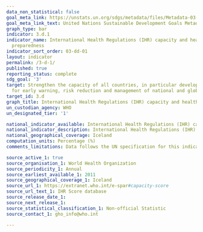 ```yaml
---
data_non_statistical: false
goal_meta_link: https://unstats.un.org/sdgs/metadata/files/Metadata-03-0D-01.pdf
goal_meta_link_text: United Nations Sustainable Development Goals Metadata (pdf 865kB)
graph_type: bar
indicator: 3.d.1
indicator_name: International Health Regulations (IHR) capacity and health emergency
  preparedness
indicator_sort_order: 03-dd-01
layout: indicator
permalink: /3-d-1/
published: true
reporting_status: complete
sdg_goal: '3'
target: Strengthen the capacity of all countries, in particular developing countries,
  for early warning, risk reduction and management of national and global health risks
target_id: 3.d
graph_title: International Health Regulations (IHR) capacity and health emergency preparedness
un_custodian_agency: WHO
un_designated_tier: '1'

national_indicator_available: International Health Regulations (IHR) capacity and health emergency preparedness
national_indicator_description: International Health Regulations (IHR) capacity and health emergency preparedness by capacity
national_geographical_coverage: Iceland
computation_units: Percentage (%)
comments_limitations: Data follows the UN specification for this indicator. This indicator has not been identified in collaboration with topic experts.

source_active_1: true
source_organisation_1: World Health Organization
source_periodicity_1: Annual
source_earliest_available_1: 2011
source_geographical_coverage_1: Iceland 
source_url_1: https://extranet.who.int/e-spar#capacity-score
source_url_text_1: IHR Score database
source_release_date_1: 
source_next_release_1: 
source_statistical_classification_1: Non-official Statistic 
source_contact_1: gho_info@who.int

---
```

